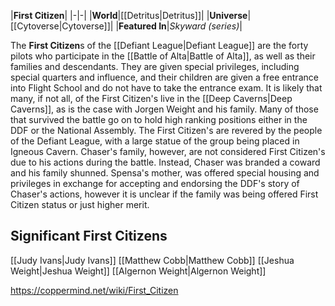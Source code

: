 |**First Citizen**|
|-|-|
|**World**|[[Detritus\|Detritus]]|
|**Universe**|[[Cytoverse\|Cytoverse]]|
|**Featured In**|*Skyward (series)*|

The **First Citizen**s of the [[Defiant League\|Defiant League]] are the forty pilots who participate in the [[Battle of Alta\|Battle of Alta]], as well as their families and descendants. They are given special privileges, including special quarters and influence, and their children are given a free entrance into Flight School and do not have to take the entrance exam.
It is likely that many, if not all, of the First Citizen's live in the [[Deep Caverns\|Deep Caverns]], as is the case with Jorgen Weight and his family. Many of those that survived the battle go on to hold high ranking positions either in the DDF or the National Assembly.
The First Citizen's are revered by the people of the Defiant League, with a large statue of the group being placed in Igneous Cavern.
Chaser's family, however, are not considered First Citizen's due to his actions during the battle. Instead, Chaser was branded a coward and his family shunned. Spensa's mother, was offered special housing and privileges in exchange for accepting and endorsing the DDF's story of Chaser's actions, however it is unclear if the family was being offered First Citizen status or just higher merit.

## Significant First Citizens
[[Judy Ivans\|Judy Ivans]]
[[Matthew Cobb\|Matthew Cobb]]
[[Jeshua Weight\|Jeshua Weight]]
[[Algernon Weight\|Algernon Weight]]


https://coppermind.net/wiki/First_Citizen